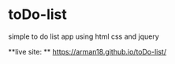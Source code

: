 # toDo-list
simple to do list app using html css and jquery

**live site: ** https://arman18.github.io/toDo-list/
